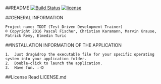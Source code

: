 ##README
[![Build Status](https://travis-ci.org/ProPra16/programmierpraktikum-abschlussprojekt-null.svg?branch=master)](https://travis-ci.org/ProPra16/programmierpraktikum-abschlussprojekt-null) [![license](https://img.shields.io/github/license/mashape/apistatus.svg?maxAge=2592000)](https://github.com/ProPra16/programmierpraktikum-abschlussprojekt-team-2/blob/master/License.md)

##GENERAL INFORMATION

    Project name: TDDT (Test Driven Development Trainer)
    © Copyright 2016 Pascal Fischer, Christian Karamann, Marvin Krause, Patrick Remy, Elmedin Turic
    


##INSTALLATION INFORMATION OF THE APPLICATION

    1.  Just drag&drop the executable file for your specific operating system into your application folder.
    2.  Double-click to launch the application.
    3.  Have fun. :-D


##License
Read LICENSE.md 
